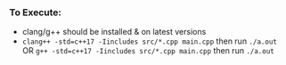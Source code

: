 ### To Execute:
- clang/g++ should be installed & on latest versions
- `clang++ -std=c++17 -Iincludes src/*.cpp main.cpp` then run `./a.out` OR `g++ -std=c++17 -Iincludes src/*.cpp main.cpp` then run `./a.out`